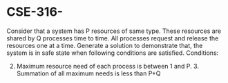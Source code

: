 # CSE-316-
Consider that a system has P resources of same type. These resources are shared by Q processes time to time. All processes request and release the resources one at a time. Generate a solution to demonstrate that, the system is in safe state when following conditions are satisfied. 
Conditions: 
 
2. Maximum resource need of each process is between 1 and P. 3. Summation of all maximum needs is less than P+Q 
